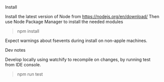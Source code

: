 Install

Install the latest version of Node from https://nodejs.org/en/download/
Then use Node Package Manager to install the needed modules

> npm install

Expect warnings about fsevents during install on non-apple machines.


Dev notes

Develop locally using watchify to recompile on changes, by running test from IDE console.

> npm run test
